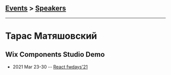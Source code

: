 ## [Events](../README.md) > [Speakers](../speakers.md)
---

# Тарас Матяшовский

## Wix Components Studio Demo
- 2021 Mar 23-30 -- [React fwdays&#39;21](https://youtu.be/uy5kmedSjYk)    
